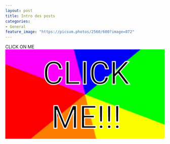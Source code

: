 ```yaml
---
layout: post
title: Intro des posts
categories:
- General
feature_image: "https://picsum.photos/2560/600?image=872"
---
```


CLICK ON ME
[![](/assets/cliconme.jpg)](https://www.youtube.com/watch?v=rG6v7fMPvH4)
